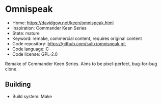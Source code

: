# Omnispeak

- Home: https://davidgow.net/keen/omnispeak.html
- Inspiration: Commander Keen Series
- State: mature
- Keyword: remake, commercial content, requires original content
- Code repository: https://github.com/sulix/omnispeak.git
- Code language: C
- Code license: GPL-2.0

Remake of Commander Keen Series.
Aims to be pixel-perfect, bug-for-bug clone.

## Building

- Build system: Make
